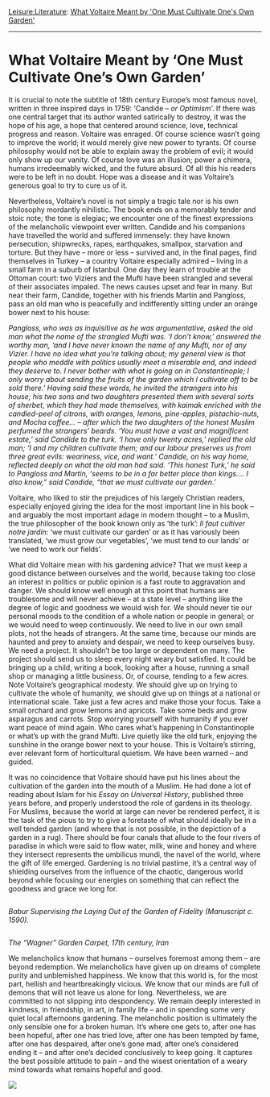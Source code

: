 [Leisure:](https://www.theschooloflife.com/thebookoflife/category/leisure/)[Literature](https://www.theschooloflife.com/thebookoflife/category/leisure/literature/): [What Voltaire Meant by 'One Must Cultivate One's Own Garden'](https://www.theschooloflife.com/thebookoflife/cultivate-own-garden-voltaire/)

* * *

# What Voltaire Meant by ‘One Must Cultivate One’s Own Garden’

It is crucial to note the subtitle of 18th century Europe’s most famous novel, written in three inspired days in 1759: ‘Candide – _or Optimism_’. If there was one central target that its author wanted satirically to destroy, it was the hope of his age, a hope that centered around science, love, technical progress and reason. Voltaire was enraged. Of course science wasn’t going to improve the world; it would merely give new power to tyrants. Of course philosophy would not be able to explain away the problem of evil; it would only show up our vanity. Of course love was an illusion; power a chimera, humans irredeemably wicked, and the future absurd. Of all this his readers were to be left in no doubt. Hope was a disease and it was Voltaire’s generous goal to try to cure us of it.

Nevertheless, Voltaire’s novel is not simply a tragic tale nor is his own philosophy mordantly nihilistic. The book ends on a memorably tender and stoic note; the tone is elegiac; we encounter one of the finest expressions of the melancholic viewpoint ever written. Candide and his companions have travelled the world and suffered immensely: they have known persecution, shipwrecks, rapes, earthquakes, smallpox, starvation and torture. But they have – more or less – survived and, in the final pages, find themselves in Turkey – a country Voltaire especially admired – living in a small farm in a suburb of Istanbul. One day they learn of trouble at the Ottoman court: two Viziers and the Mufti have been strangled and several of their associates impaled. The news causes upset and fear in many. But near their farm, Candide, together with his friends Martin and Pangloss, pass an old man who is peacefully and indifferently sitting under an orange bower next to his house:

_Pangloss, who was as inquisitive as he was argumentative, asked the old man what the name of the strangled Mufti was. ‘I don’t know,’ answered the worthy man, ‘and I have never known the name of any Mufti, nor of any Vizier. I have no idea what you’re talking about; my general view is that people who meddle with politics usually meet a miserable end, and indeed they deserve to. I never bother with what is going on in Constantinople; I only worry about sending the fruits of the garden which I cultivate off to be sold there.’ Having said these words, he invited the strangers into his house; his two sons and two daughters presented them with several sorts of sherbet, which they had made themselves, with kaimak enriched with the candied-peel of citrons, with oranges, lemons, pine-apples, pistachio-nuts, and Mocha coffee… – after which the two daughters of the honest Muslim perfumed the strangers’ beards. ‘You must have a vast and magnificent estate,’ said Candide to the turk. ‘I have only twenty acres,’ replied the old man; ‘I and my children cultivate them; and our labour preserves us from three great evils: weariness, vice, and want.’ Candide, on his way home, reflected deeply on what the old man had said. ‘This honest Turk,’ he said to Pangloss and Martin, ‘seems to be in a far better place than kings…. I also know,” said Candide, “that we must cultivate our garden.’_

Voltaire, who liked to stir the prejudices of his largely Christian readers, especially enjoyed giving the idea for the most important line in his book – and arguably the most important adage in modern thought – to a Muslim, the true philosopher of the book known only as ‘the turk’: _Il faut cultiver notre jardin_: ‘we must cultivate our garden’ or as it has variously been translated, ‘we must grow our vegetables’, ‘we must tend to our lands’ or ‘we need to work our fields’.&nbsp;

What did Voltaire mean with his gardening advice? That we must keep a good distance between ourselves and the world, because taking too close an interest in politics or public opinion is a fast route to aggravation and danger. We should know well enough at this point that humans are troublesome and will never achieve – at a state level – anything like the degree of logic and goodness we would wish for. We should never tie our personal moods to the condition of a whole nation or people in general; or we would need to weep continuously. We need to live in our own small plots, not the heads of strangers. At the same time, because our minds are haunted and prey to anxiety and despair, we need to keep ourselves busy. We need a project. It shouldn’t be too large or dependent on many. The project should send us to sleep every night weary but satisfied. It could be bringing up a child, writing a book, looking after a house, running a small shop or managing a little business. Or, of course, tending to a few acres. Note Voltaire’s geographical modesty. We should give up on trying to cultivate the whole of humanity, we should give up on things at a national or international scale. Take just a few acres and make those your focus. Take a small orchard and grow lemons and apricots. Take some beds and grow asparagus and carrots. Stop worrying yourself with humanity if you ever want peace of mind again. Who cares what’s happening in Constantinople or what’s up with the grand Mufti. Live quietly like the old turk, enjoying the sunshine in the orange bower next to your house. This is Voltaire’s stirring, ever relevant form of horticultural quietism. We have been warned – and guided.

It was no coincidence that Voltaire should have put his lines about the cultivation of the garden into the mouth of a Muslim. He had done a lot of reading about Islam for his _Essay on Universal History_, published three years before, and properly understood the role of gardens in its theology. For Muslims, because the world at large can never be rendered perfect, it is the task of the pious to try to give a foretaste of what should ideally be in a well tended garden (and where that is not possible, in the depiction of a garden in a rug). There should be four canals that allude to the four rivers of paradise in which were said to flow water, milk, wine and honey and where they intersect represents the umbilicus mundi, the navel of the world, where the gift of life emerged. Gardening is no trivial pastime, it’s a central way of shielding ourselves from the influence of the chaotic, dangerous world beyond while focusing our energies on something that can reflect the goodness and grace we long for.&nbsp;

<figure class="aligncenter"><img src="https://lh3.googleusercontent.com/SGrWxX6Mtr8vt4XODLt5Gmm7MhuO18s1Kl5PBldoOvxWtiy2ZC0q7XtjSTsBJSmVg_L02ZgLvLKtrJ4P-gCXSFwlPaRbLEkbJ5IPUYE-M3U9w37lL4mQan1_ML5AyC_F1xGY5SjT" alt=""></figure>

_Babur Supervising the Laying Out of the Garden of Fidelity (Manuscript c. 1590).&nbsp;_

<figure class="aligncenter"><img src="https://lh6.googleusercontent.com/p0u61aktIhtK7qr5_-RMzrI4egsWAyEH2fjsq6ba2PfUWZh8FyObgnz_0Bt4ocqEDJvVVZWUxBxYAEGfCVDUA4DcaI2buqLIY4W81_v1mXMjMRY-tyMV84308Ri0kqojslqF3rv4" alt=""></figure>

_The “Wagner” Garden Carpet, 17th century, Iran_

We melancholics know that humans – ourselves foremost among them – are beyond redemption. We melancholics have given up on dreams of complete purity and unblemished happiness. We know that this world is, for the most part, hellish and heartbreakingly vicious. We know that our minds are full of demons that will not leave us alone for long. Nevertheless, we are committed to not slipping into despondency. We remain deeply interested in kindness, in friendship, in art, in family life – and in spending some very quiet local afternoons gardening. The melancholic position is ultimately the only sensible one for a broken human. It’s where one gets to, after one has been hopeful, after one has tried love, after one has been tempted by fame, after one has despaired, after one’s gone mad, after one’s considered ending it – and after one’s decided conclusively to keep going. It captures the best possible attitude to pain – and the wisest orientation of a weary mind towards what remains hopeful and good.

[![](https://img.youtube.com/vi/S22xeq8xxFQ/0.jpg)](https://www.youtube.com/embed/S22xeq8xxFQ '')
